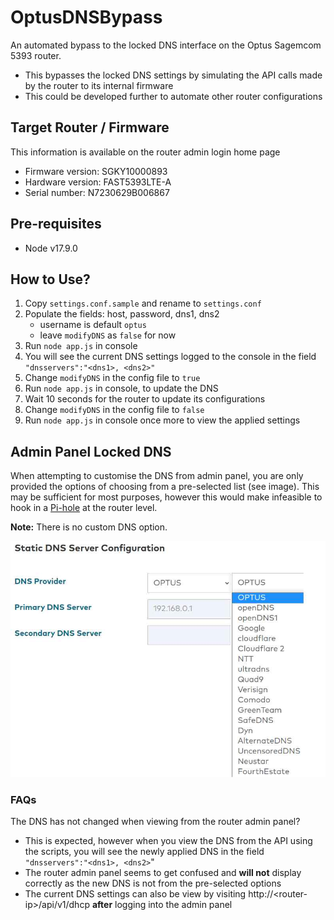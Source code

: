 # OptusDNSBypass
An automated bypass to the locked DNS interface on the Optus Sagemcom 5393 router.
- This bypasses the locked DNS settings by simulating the API calls made by the router to its internal firmware
- This could be developed further to automate other router configurations

## Target Router / Firmware
This information is available on the router admin login home page
- Firmware version: SGKY10000893
- Hardware version: FAST5393LTE-A
- Serial number: N7230629B006867

## Pre-requisites
- Node v17.9.0

## How to Use?
1. Copy `settings.conf.sample` and rename to `settings.conf`
2. Populate the fields: host, password, dns1, dns2
   - username is default `optus`
   - leave `modifyDNS` as `false` for now
3. Run `node app.js` in console
4. You will see the current DNS settings logged to the console in the field `"dnsservers":"<dns1>, <dns2>"`
5. Change `modifyDNS` in the config file to `true`
6. Run `node app.js` in console, to update the DNS
7. Wait 10 seconds for the router to update its configurations
8. Change `modifyDNS` in the config file to `false`
9. Run `node app.js` in console once more to view the applied settings

## Admin Panel Locked DNS
When attempting to customise the DNS from admin panel, you are only provided the options of choosing from a pre-selected list (see image). This may be sufficient for most purposes, however this would make infeasible to hook in a [Pi-hole](https://pi-hole.net/) at the router level.

**Note:** There is no custom DNS option.
 
![Locked router interface](./images/router_interface.jpg)


### FAQs
The DNS has not changed when viewing from the router admin panel?
- This is expected, however when you view the DNS from the API using the scripts, you will see the newly applied DNS in the field `"dnsservers":"<dns1>, <dns2>`"
- The router admin panel seems to get confused and **will not** display correctly as the new DNS is not from the pre-selected options
- The current DNS settings can also be view by visiting http://\<router-ip\>/api/v1/dhcp **after** logging into the admin panel
